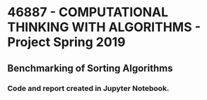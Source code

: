 # 46887 - COMPUTATIONAL THINKING WITH ALGORITHMS - Project Spring 2019

## Benchmarking of Sorting Algorithms

### Code and report created in Jupyter Notebook.

